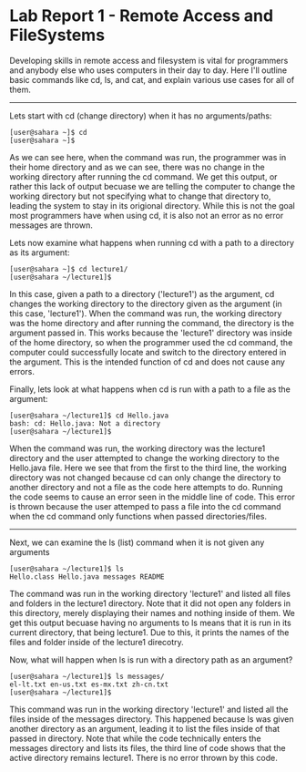 # Lab Report 1 - Remote Access and FileSystems
Developing skills in remote access and filesystem is vital for programmers and anybody else who uses computers in their day to day. Here I'll outline basic commands like cd, ls, and cat, and explain various use cases for all of them. 

---
Lets start with cd (change directory) when it has no arguments/paths:
```
[user@sahara ~]$ cd 
[user@sahara ~]$
```
As we can see here, when the command was run, the programmer was in their home directory and as we can see, there was no change in the working directory after running the cd command. We get this output, or rather this lack of output becuase we are telling the computer to change the working directory but not specifying what to change that directory to, leading the system to stay in its origional directory. While this is not the goal most programmers have when using cd, it is also not an error as no error messages are thrown.   

Lets now examine what happens when running cd with a path to a directory as its argument:
```
[user@sahara ~]$ cd lecture1/
[user@sahara ~/lecture1]$
```
In this case, given a path to a directory ('lecture1') as the argument, cd changes the working directory to the directory given as the argument (in this case, 'lecture1'). When the command was run, the working directory was the home directory and after running the command, the directory is the argument passed in. This works because the 'lecture1' directory was inside of the home directory, so when the programmer used the cd command, the computer could successfully locate and switch to the directory entered in the argument. This is the intended function of cd and does not cause any errors.   

Finally, lets look at what happens when cd is run with a path to a file as the argument:
```
[user@sahara ~/lecture1]$ cd Hello.java
bash: cd: Hello.java: Not a directory
[user@sahara ~/lecture1]$
```
When the command was run, the working directory was the lecture1 directory and the user attempted to change the working directory to the Hello.java file. Here we see that from the first to the third line, the working directory was not changed because cd can only change the directory to another directory and not a file as the code here attempts to do. Running the code seems to cause an error seen in the middle line of code. This error is thrown because the user attemped to pass a file into the cd command when the cd command only functions when passed directories/files.

---
Next, we can examine the ls (list) command when it is not given any arguments
```
[user@sahara ~/lecture1]$ ls
Hello.class Hello.java messages README
```
The command was run in the working directory 'lecture1' and listed all files and folders in the lecture1 directory. Note that it did not open any folders in this directory, merely displaying their names and nothing inside of them. We get this output becuase having no arguments to ls means that it is run in its current directory, that being lecture1. Due to this, it prints the names of the files and folder inside of the lecture1 direcotry.

Now, what will happen when ls is run with a directory path as an argument?
```
[user@sahara ~/lecture1]$ ls messages/
el-lt.txt en-us.txt es-mx.txt zh-cn.txt
[user@sahara ~/lecture1]$
```
This command was run in the working directory 'lecture1' and listed all the files inside of the messages directory. This happened because ls was given another directory as an argument, leading it to list the files inside of that passed in directory. Note that while the code technically enters the messages directory and lists its files, the third line of code shows that the active directory remains lecture1. There is no error thrown by this code.

